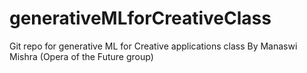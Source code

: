 # generativeMLforCreativeClass
Git repo for generative ML for Creative applications class
By Manaswi Mishra (Opera of the Future group)
